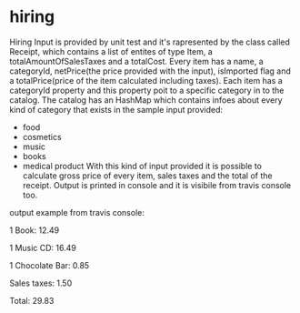 # hiring
Hiring
Input is provided by unit test and it's rapresented by the class called Receipt, which contains a list of entites of type Item, a totalAmountOfSalesTaxes and a totalCost.
Every item has a name, a categoryId, netPrice(the price provided with the input), isImported flag and a totalPrice(price of the item calculated including taxes).
Each item has a categoryId property and this property poit to a specific category in to the catalog. The catalog has an HashMap which contains infoes about every kind of category that exists in the sample input provided:
- food
- cosmetics
- music
- books
- medical product
With this kind of input provided it is possible to calculate gross price of every item, sales taxes and the total of the receipt.
Output is printed in console and it is visibile from travis console too.

output example from travis console:

1 Book:	12.49

1 Music CD:	16.49

1 Chocolate Bar:	0.85

Sales taxes:	1.50

Total:	29.83



